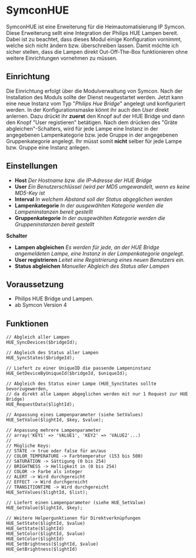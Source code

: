 # SymconHUE

SymconHUE ist eine Erweiterung für die Heimautomatisierung IP Symcon. Diese Erweiterung sellt eine Integration der Philips HUE Lampen bereit. Dabei ist zu beachtet, dass dieses Modul einige Konfiguration vornimmt, welche sich nicht ändern bzw. überschreiben lassen. Damit möchte ich sicher stellen, dass die Lampen direkt Out-Off-The-Box funktionieren ohne weitere Einrichtungen vornehmen zu müssen.

## Einrichtung

Die Einrichtung erfolgt über die Modulverwaltung von Symcon. Nach der Installation des Moduls sollte der Dienst neugestartet werden. Jetzt kann eine neue Instanz vom Typ "_Philips Hue Bridge_" angelegt und konfiguriert werden. In der Konfigurationsmaske könnt ihr auch den _User_ direkt anlernen. Dazu drückt ihr **zuerst** den Knopf auf der HUE Bridge und dann den Knopf "User registieren" betätigen. Nach dem drücken des "Gräte abgleichen"-Schalters, wird für jede Lampe eine Instanz in der angegebenen Lampenkategorie bzw. jede Gruppe in der angegebenen Gruppenkategorie angelegt. Ihr müsst somit **nicht** selber für jede Lampe bzw. Gruppe eine Instanz anlegen.

## Einstellungen

* **Host**  _Der Hostname bzw. die IP-Adresse der HUE Bridge_
* **User**  _Ein Benutzerschlüssel (wird per MD5 umgewandelt, wenn es keine MD5-Key ist_
* **Interval**  _In welchem Abstand soll der Status abgeglichen werden_
* **Lampenkategorie**  _In der ausgewählten Kategorie werden die Lampeninstanzen bereit gestellt_
* **Gruppenkategorie**  _In der ausgewählten Kategorie werden die Gruppeninstanzen bereit gestellt_

**Schalter**

* **Lampen abgleichen** _Es werden für jede, an der HUE Bridge angemeldeten Lampe, eine Instanz in der Lampenkategorie angelegt._
* **User registrieren** _Leitet eine Registrierung eines neuen Benutzers ein._
* **Status abgleichen** _Manueller Abgleich des Status aller Lampen_

## Voraussetzung

* Philips HUE Bridge und Lampen.
* ab Symcon Version 4

## Funktionen

	// Abgleich aller Lampen
	HUE_SyncDevices($bridgeId);

	// Abgleich des Status aller Lampen
	HUE_SyncStates($bridgeId);

	// Liefert zu einer UniqueID die passende Lampeninstanz
	HUE_GetDeviceByUniqueId($bridgeId, $uniqueId);

	// Abgleich des Status einer Lampe (HUE_SyncStates sollte bevorzugewerden,
	// da direkt alle Lampen abgeglichen werden mit nur 1 Request zur HUE Bridge)
	HUE_RequestData($lightId);

	// Anpassung eines Lampenparameter (siehe SetValues)
	HUE_SetValue($lightId, $key, $value);

	// Anpassung mehrere Lampenparameter
	// array('KEY1' => 'VALUE1', 'KEY2' => 'VALUE2'...)
	//
	// Mögliche Keys:
	// STATE -> true oder false für an/aus
	// COLOR_TEMPERATURE -> Farbtemperatur (153 bis 500)
	// SATURATION -> Sättigung (0 bis 254)
	// BRIGHTNESS -> Helligkeit in (0 bis 254)
	// COLOR -> Farbe als integer
	// ALERT -> Wird durchgereicht
	// EFFECT -> Wird durchgereicht
	// TRANSITIONTIME -> Wird durchgereicht
	HUE_SetValues($lightId, $list);

	// Liefert einen Lampenparameter (siehe HUE_SetValue)
	HUE_GetValue($lightId, $key);
	
	// Weitere Helpergunktionen für Direktverknüpfungen
	HUE_SetState($lightId, $value)
	HUE_GetState($lightId)
	HUE_SetColor($lightId, $value)
	HUE_GetColor($lightId)
	HUE_SetBrightness($lightId, $value)
	HUE_GetBrightness($lightId)
